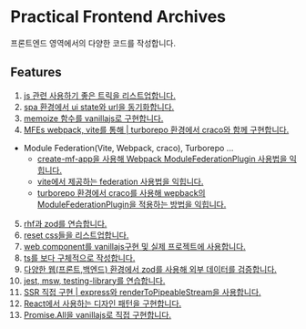 # Practical Frontend Archives

프론트엔드 영역에서의 다양한 코드를 작성합니다.

## Features

1. [js 관련 사용하기 좋은 트릭을 리스트업합니다.](./advancedTricks/README.md)<br>
2. [spa 환경에서 ui state와 url을 동기화합니다.](./managing-ui-state-through-url/README.md)<br>
3. [memoize 함수를 vanillajs로 구현합니다.](./memoizeWithCache/README.md)<br>
4. [MFEs webpack, vite를 통해 | turborepo 환경에서 craco와 함께 구현합니다. ](./microFrontend/README.md)

- Module Federation(Vite, Webpack, craco), Turborepo ...
  - [create-mf-app을 사용해 Webpack ModuleFederationPlugin 사용법을 익힙니다.](/microFrontend/simpleMicroFE/README.md)
  - [vite에서 제공하는 federation 사용법을 익힙니다.](/microFrontend/MicroFE-with-vite-and-webpack/README.md)
  - [turborepo 환경에서 craco를 사용해 wepback의 ModuleFederationPlugin을 적용하는 방법을 익힙니다.](/microFrontend/monorepo/README.md)

5. [rhf과 zod를 연습합니다.](./react-hook-form-with-zod/README.md)<br>
6. [reset css들을 리스트업합니다.](./reset-css/README.md)<br>
7. [web component를 vanillajs구현 및 실제 프로젝트에 사용합니다.](./webComponents/README.md)<br>
8. [ts를 보다 구체적으로 작성합니다.](./writingTypesMoreSpecifically/README.md)<br>
9. [다양한 웹(프론트,백엔드) 환경에서 zod를 사용해 외부 데이터를 검증합니다.](./zod-with-nextjs/README.md)<br>
10. [jest, msw, testing-library를 연습합니다.](/testing-with-react/README.md)<br>
11. [SSR 직접 구현 | express와 renderToPipeableStream을 사용합니다.](/implementSSR/README.md)<br>
12. [React에서 사용하는 디자인 패턴을 구현합니다.](/designPatternsInReact/design-patterns-in-react/README.md)<br>
13. [Promise.All을 vanillajs로 직접 구현합니다.](/implementPromiseAll/)<br>
